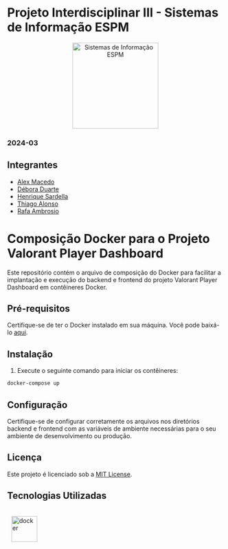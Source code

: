 # Projeto Interdisciplinar III - Sistemas de Informação ESPM

<p style="text-align: center;">
    <a href="https://www.espm.br/cursos-de-graduacao/sistemas-de-informacao/"><img src="https://avatars.githubusercontent.com/u/49880458?s=200&v=4" alt="Sistemas de Informação ESPM" style="height: 200px; width: 200px;"/></a>
</p>

### 2024-03

## Integrantes
- [Alex Macedo](https://github.com/Alexxmfs)
- [Débora Duarte](https://github.com/duartedebis)
- [Henrique Sardella](https://github.com/henrique-sdc)
- [Thiago Alonso](https://github.com/ThiagoAlonso05)
- [Rafa Ambrosio](https://github.com/rafaambrosio)

# Composição Docker para o Projeto Valorant Player Dashboard

Este repositório contém o arquivo de composição do Docker para facilitar a implantação e execução do backend e frontend do projeto Valorant Player Dashboard em contêineres Docker.

## Pré-requisitos

Certifique-se de ter o Docker instalado em sua máquina. Você pode baixá-lo [aqui]([https://www.python.org/downloads/](https://www.docker.com/products/docker-desktop/)).

## Instalação

1. Execute o seguinte comando para iniciar os contêineres:

```bash
docker-compose up
```

## Configuração

Certifique-se de configurar corretamente os arquivos nos diretórios backend e frontend com as variáveis de ambiente necessárias para o seu ambiente de desenvolvimento ou produção.

## Licença

Este projeto é licenciado sob a [MIT License](https://github.com/tech-espm/inter-2sem-2023-eventos/blob/main/LICENSE).

<h2><b>Tecnologias Utilizadas</b></h2>

  <div style="display: inline_block"><br>
  <img align="center" alt="docker" height="60" width="60" src="https://cdn.jsdelivr.net/gh/devicons/devicon@latest/icons/docker/docker-original-wordmark.svg" hspace="10">
  </div>
